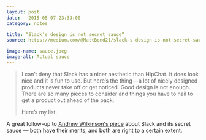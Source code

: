 ```yaml
---
layout: post
date:   2015-05-07 23:33:00
category: notes

title: “Slack’s design is not secret sauce”
source: https://medium.com/@MattBond21/slack-s-design-is-not-secret-sauce-8e07bdb67d84

image-name: sauce.jpeg
image-alt: Actual sauce
---
```


>I can’t deny that Slack has a nicer aesthetic than HipChat. It does look nice and it is fun to use. But here’s the thing — a lot of nicely designed products never take off or get noticed. Good design is not enough. There are so many pieces to consider and things you have to nail to get a product out ahead of the pack.
>
>Here’s my list.

A great follow-up to [Andrew Wilkinson's piece](/notes/slacks-2-8-billion-dollar-secret-sauce) about Slack and its secret sauce — both have their merits, and both are right to a certain extent.